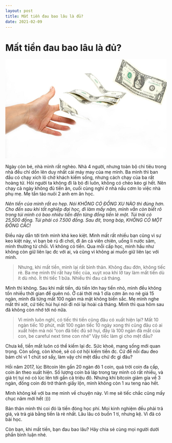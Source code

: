 ```yaml
---
layout: post
title: Mất tiền đau bao lâu là đủ?
date: 2021-02-09
---
```


# **Mất tiền đau bao lâu là đủ?**

![](/images/mat-tien.jpg)

Ngày còn bé, nhà mình rất nghèo. Nhà 4 người, nhưng toàn bộ chi tiêu trong nhà đều chỉ dồn lên duy nhất cái máy may của mẹ mình. Ba mình thì ban đầu có chạy xích lô chở khách kiếm sống, nhưng cách chạy của ba rất hoàng tử. Hỏi người ta không đi là bỏ đi luôn, không có chèo kéo gì hết. Nên chạy cả ngày không đủ tiền ăn, cuối cùng nghỉ ở nhà nấu cơm lo việc nhà phụ mẹ. Mẹ tần tảo nuôi 2 anh em ăn học.

_Nên tiền của mình rất eo hẹp. Nói KHÔNG CÓ ĐỒNG XU NÀO thì đúng hơn. Cho đến sau khi tốt nghiệp đại học, đi làm mấy năm, mình vẫn còn biết rõ trong túi mình có bao nhiêu tiền đến từng đồng tiền lẻ một. Túi trái có 25.500 đồng. Túi phải có 7.500 đồng. Sau đít, trong bóp, KHÔNG CÓ MỘT ĐỒNG CẮC!_

Điều này dẫn tới tình mình khá keo kiệt. Mình mất rất nhiều bạn cũng vì sự keo kiệt này, vì bạn bè rủ đi chơi, đi ăn cá viên chiên, uống li nước sâm, mình thường từ chối. Vì không có tiền. Qua mỗi cấp học, mình hầu như không còn giữ liên lạc đc với ai, và cũng vì không ai muốn giữ liên lạc với mình.

> Nhưng, khi mất tiền, mình lại rất bình thản. Không đau đớn, không tiếc rẻ. Ba mẹ mình thì rất hay tiếc của, xuýt xoa khi lỡ tay làm mất tiền dù ít dù nhỏ. Ít thì tiếc 1 bữa. Nhiều thì đau cả tháng.

Mình thì không. Sau khi mất tiền, dù tiền lớn hay tiền nhỏ, mình đều không tốn nhiều thời gian để quên nó. Ở cái thời mà 1 dĩa cơm ăn no nê giá 15 ngàn, mình đã từng mất 100 ngàn mà mặt không biến sắc. Mẹ mình nghe mất thì xót, cứ tiếc hùi hụi nói đi nói lại hoài cả tháng. Mình thì qua hôm sau đã không còn nhớ tới nó nữa.

> Vì mình luôn nghĩ, có tiếc thì tiền cũng đâu có xuất hiện lại? Mất 10 ngàn tiếc 10 phút, mất 100 ngàn tiếc 10 ngày xong thì cũng đâu có ai xuất hiện mà nói “con đã tiếc đủ sở hụi, đây là 100 ngàn đã mất của con, be careful next time con nhé” Vậy tiếc làm gì cho mệt đầu?

Chưa kể, tiền mất luôn có thể kiếm lại đc. Sức khoẻ, mạng sống mới quan trọng. Còn sống, còn khoẻ, sẽ có cơ hội kiếm tiền đc. Cứ để nỗi đau đeo bám chỉ vì 1 chút sơ sẩy, làm vậy chỉ mệt đầu chứ đc gì đâu?

Hồi năm 2017, lúc Bitcoin lên gần 20 ngàn đô 1 coin, quá trời coin đa cấp, coin ăn theo xuất hiện. Số lượng coin bá láp trong tay mình có rất nhiều, và giá trị tụi nó có lúc lên tới gần cả triệu đô. Nhưng khi bitcoin giảm gía về 3 ngàn, đống coin đó trở thành giấy lộn, mình không còn 1 xu teng nào hết.

Mình không kể với ba mẹ mình về chuyện này. Vì mẹ sẽ tiếc chắc cũng mấy chục năm mới hết :)))

Bản thân mình thì coi đó là tiền đóng học phí. Mọi kinh nghiệm đều phải trả giá, và trả giá bằng tiền là rẻ nhất. Lâu lâu có buồn 1 tí, nhưng kệ. Vì đã có bài học.

Còn bạn, khi mất tiền, bạn đau bao lâu? Hãy chia sẻ cùng mọi người dưới phần bình luận nhé.
